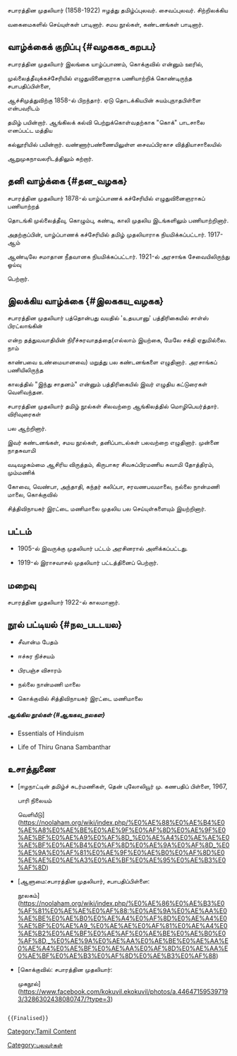 சபாரத்தின முதலியார் (1858-1922) ஈழத்து தமிழ்ப்புலவர். சைவப்புலவர். சிற்றிலக்கிய
வகைமைகளில் செய்யுள்கள் பாடினார். சமய நூல்கள், கண்டனங்கள் பாடினார்.

## வாழ்க்கைக் குறிப்பு {#வழககக_கறபப}

சபாரத்தின முதலியார் இலங்கை யாழ்ப்பாணம், கொக்குவில் என்னும் ஊரில்,
முல்லைத்தீவுக்கச்சேரியில் எழுதுவினைஞராக பணியாற்றிக் கொண்டிருந்த சபாபதிப்பிள்ளை,
ஆச்சிமுத்துவிற்கு 1858-ல் பிறந்தார். ஏடு தொடக்கியபின் சுயம்புநாதபிள்ளை என்பவரிடம்
தமிழ் பயின்றார். ஆங்கிலக் கல்வி பெற்றுக்கொள்வதற்காக \"கொக்\" பாடசாலை எனப்பட்ட மத்திய
கல்லூரியில் பயின்றார். வண்ணார்பண்ணையிலுள்ள சைவப்பிரகாச வித்தியாசாலையில்
ஆறுமுகநாவலரிடத்திலும் கற்றார்.

## தனி வாழ்க்கை {#தன_வழகக}

சபாரத்தின முதலியார் 1878-ல் யாழ்ப்பாணக் கச்சேரியில் எழுதுவினைஞராகப் பணியாற்றத்
தொடங்கி முல்லைத்தீவு, கொழும்பு, கண்டி, காலி முதலிய இடங்களிலும் பணியாற்றினார்.
அதற்குப்பின், யாழ்ப்பாணக் கச்சேரியில் தமிழ் முதலியாராக நியமிக்கப்பட்டார். 1917-ஆம்
ஆண்டிலே சமாதான நீதவானக நியமிக்கப்பட்டார். 1921-ல் அரசாங்க சேவையிலிருந்து ஓய்வு
பெற்றார்.

## இலக்கிய வாழ்க்கை {#இலககய_வழகக}

சபாரத்தின முதலியார் பத்தொன்பது வயதில் \'உதயபானு\' பத்திரிகையில் சாள்ஸ் பிரட்லாங்கின்
என்ற தத்துவவாதியின் நிரீச்சுரவாதத்தை(எல்லாம் இயற்கை, மேலே சக்தி ஏதுமில்லை. நாம்
காண்பவை உண்மையானவை) மறுத்து பல கண்டனங்களை எழுதினார். அரசாங்கப் பணியிலிருந்த
காலத்தில் \"இந்து சாதனம்\" என்னும் பத்திரிகையில் இவர் எழுதிய கட்டுரைகள் வெளிவந்தன.
சபாரத்தின முதலியார் தமிழ் நூல்கள் சிலவற்றை ஆங்கிலத்தில் மொழிபெயர்த்தார். விரிவுரைகள்
பல ஆற்றினார்.

இவர் கண்டனங்கள், சமய நூல்கள், தனிப்பாடல்கள் பலவற்றை எழுதினார். முன்னை நாதசுவாமி
வடிவழகம்மை ஆசிரிய விருத்தம், கிருபாகர சிவசுப்பிரமணிய சுவாமி தோத்திரம், மும்மணிக்
கோவை, வெண்பா, அந்தாதி, கந்தர் கலிப்பா, சரவணபவமாலை, நல்லை நான்மணி மாலை, கொக்குவில்
சித்திவிநாயகர் இரட்டை மணிமாலை முதலிய பல செய்யுள்களையும் இயற்றினார்.

## பட்டம்

-   1905-ல் இவருக்கு முதலியார் பட்டம் அரசினரால் அளிக்கப்பட்டது.
-   1919-ல் இராசவாசல் முதலியார் பட்டத்தினைப் பெற்றார்.

## மறைவு

சபாரத்தின முதலியார் 1922-ல் காலமானார்.

## நூல் பட்டியல் {#நல_படடயல}

-   சீவான்ம பேதம்
-   ஈச்சுர நிச்சயம்
-   பிரபஞ்ச விசாரம்
-   நல்லை நான்மணி மாலை
-   கொக்குவில் சித்திவிநாயகர் இரட்டை மணிமாலை

##### ஆங்கில நூல்கள் {#ஆஙகல_நலகள}

-   Essentials of Hinduism
-   Life of Thiru Gnana Sambanthar

## உசாத்துணை

-   [ஈழநாட்டின் தமிழ்ச் சுடர்மணிகள், தென் புலோலியூர் மு. கணபதிப் பிள்ளை, 1967,
    பாரி நிலையம்
    வெளியீடு](https://noolaham.org/wiki/index.php/%E0%AE%88%E0%AE%B4%E0%AE%A8%E0%AE%BE%E0%AE%9F%E0%AF%8D%E0%AE%9F%E0%AE%BF%E0%AE%A9%E0%AF%8D_%E0%AE%A4%E0%AE%AE%E0%AE%BF%E0%AE%B4%E0%AF%8D%E0%AE%9A%E0%AF%8D_%E0%AE%9A%E0%AF%81%E0%AE%9F%E0%AE%B0%E0%AF%8D%E0%AE%AE%E0%AE%A3%E0%AE%BF%E0%AE%95%E0%AE%B3%E0%AF%8D)
-   [ஆளுமை:சபாரத்தின முதலியார், சபாபதிப்பிள்ளை:
    நூலகம்](https://noolaham.org/wiki/index.php/%E0%AE%86%E0%AE%B3%E0%AF%81%E0%AE%AE%E0%AF%88:%E0%AE%9A%E0%AE%AA%E0%AE%BE%E0%AE%B0%E0%AE%A4%E0%AF%8D%E0%AE%A4%E0%AE%BF%E0%AE%A9_%E0%AE%AE%E0%AF%81%E0%AE%A4%E0%AE%B2%E0%AE%BF%E0%AE%AF%E0%AE%BE%E0%AE%B0%E0%AF%8D,_%E0%AE%9A%E0%AE%AA%E0%AE%BE%E0%AE%AA%E0%AE%A4%E0%AE%BF%E0%AE%AA%E0%AF%8D%E0%AE%AA%E0%AE%BF%E0%AE%B3%E0%AF%8D%E0%AE%B3%E0%AF%88)
-   [கொக்குவில்: சபாரத்தின முதலியார்:
    முகநூல்](https://www.facebook.com/kokuvil.ekokuvil/photos/a.446471595397193/3286302438080747/?type=3)

```{=mediawiki}
{{Finalised}}
```
[Category:Tamil Content](Category:Tamil_Content "wikilink")
[Category:புலவர்கள்](Category:புலவர்கள் "wikilink")

